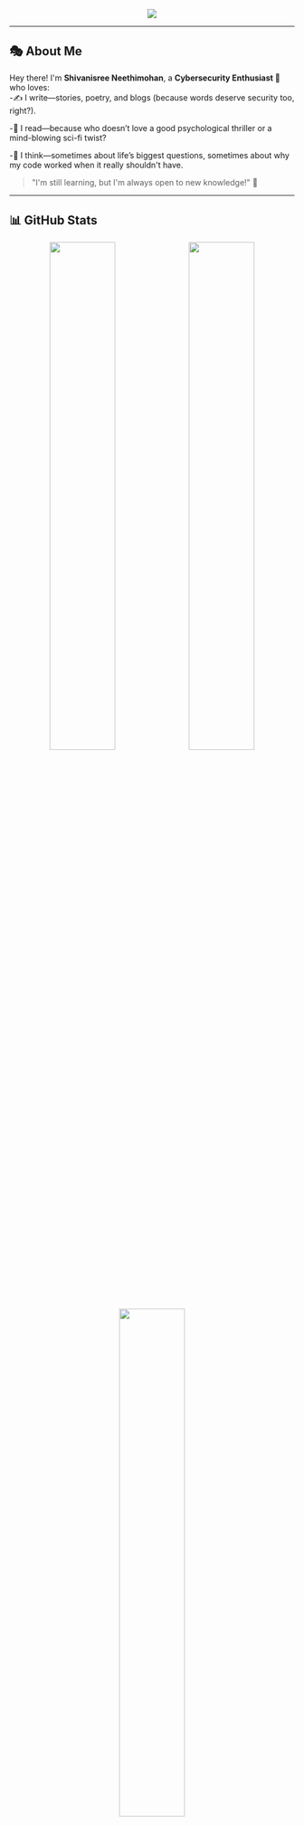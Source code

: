 <!-- Centered Header -->
<p align="center">
  <img src="https://readme-typing-svg.herokuapp.com?font=Fira+Code&size=22&pause=1000&color=39FF14&center=true&vCenter=true&width=435&lines=システムアナリスト;Be+Welcome!" />
</p>

---

## 🎭 About Me  
Hey there! I'm **Shivanisree Neethimohan**, a **Cybersecurity Enthusiast 🔐** who loves:  
 -✍️ I write—stories, poetry, and blogs (because words deserve security too, right?).

 -📖 I read—because who doesn’t love a good psychological thriller or a mind-blowing sci-fi twist?

 -🧠 I think—sometimes about life’s biggest questions, sometimes about why my code worked when it really shouldn't have.

> "I'm still learning, but I'm always open to new knowledge!" 🎯

---

## 📊 GitHub Stats  
<p align="center">
  <img src="https://github-readme-stats.vercel.app/api?username=ShivanisreeN&show_icons=true&theme=tokyonight&hide_border=true" width="48%" />
  <img src="https://github-readme-streak-stats.herokuapp.com/?user=ShivanisreeN&theme=tokyonight&hide_border=true" width="48%" />
</p>
<p align="center">
  <img src="https://github-readme-stats.vercel.app/api/top-langs/?username=ShivanisreeN&layout=compact&theme=tokyonight&hide_border=true" width="48%" />
</p>

---

## 🚀 Skills & Tools  
<p align="center">
  <img src="https://skillicons.dev/icons?i=python,c,cpp,js,html,css,tailwind,bootstrap,java,mysql,mongodb,linux,git,github,vscode,figma,photoshop" />
</p>

---

## 🌐 Connect With Me  
<p align="center">
  <a href="mailto:your-email@example.com"><img src="https://img.shields.io/badge/Gmail-D14836?style=for-the-badge&logo=gmail&logoColor=white"></a>
  <a href="https://www.linkedin.com/in/your-linkedin"><img src="https://img.shields.io/badge/LinkedIn-0077B5?style=for-the-badge&logo=linkedin&logoColor=white"></a>
  <a href="https://discord.gg/yourdiscord"><img src="https://img.shields.io/badge/Discord-5865F2?style=for-the-badge&logo=discord&logoColor=white"></a>
  <a href="https://twitter.com/your-twitter"><img src="https://img.shields.io/badge/Twitter-1DA1F2?style=for-the-badge&logo=twitter&logoColor=white"></a>
</p>

---

## 🏆 Achievements  
- 🛡️ Completed a **Cybersecurity Internship**  
- 📝 Published **Blogs & Articles**  
- 🔎 Solved **Capture The Flag (CTF) challenges**  

---

## 🐧 Cute Mascot & Visitor Counter  
<p align="center">
  <img src="https://media.giphy.com/media/3o7TKPdUkkbCAVqW12/giphy.gif" width="100px" />
</p>
<p align="center">
  <img src="https://visitor-badge.laobi.icu/badge?page_id=ShivanisreeN" alt="visitor count"/>
</p>
